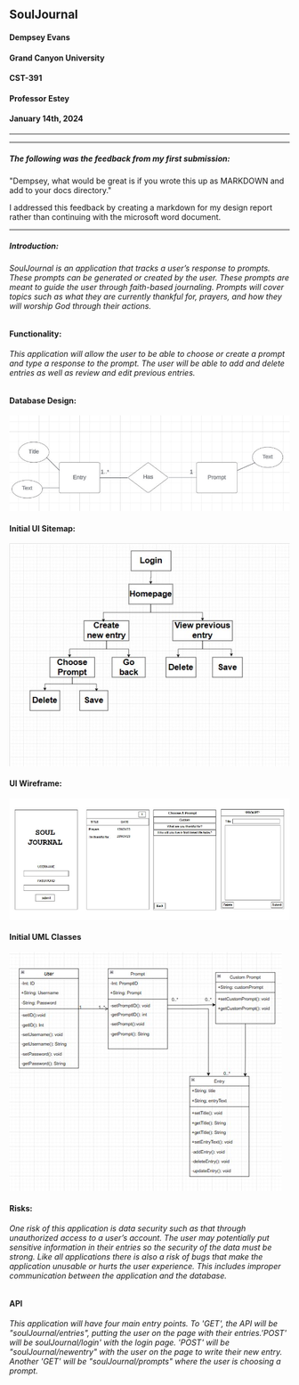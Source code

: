 ## SoulJournal

#### Dempsey Evans
#### Grand Canyon University
#### CST-391
#### Professor Estey
#### January 14th, 2024
***

***
##### The following was the feedback from my first submission:
"Dempsey, what would be great is if you wrote this up as MARKDOWN and add to your docs directory."

I addressed this feedback by creating a markdown for my design report rather than continuing with the microsoft word document.

***


##### Introduction:
###### SoulJournal is an application that tracks a user’s response to prompts. These prompts can be generated or created by the user. These prompts are meant to guide the user through faith-based journaling. Prompts will cover topics such as what they are currently thankful for, prayers, and how they will worship God through their actions.

#### Functionality:
###### This application will allow the user to be able to choose or create a prompt and type a response to the prompt. The user will be able to add and delete entries as well as review and edit previous entries.

#### Database Design:
![ER Design](ER.jpg 'ER Design')

#### Initial UI Sitemap:
![UI Sitemap](Sitemap.jpg 'Sitemap')

#### UI Wireframe:
![UI Wireframe](WireFrame.jpg 'UI WireFrame')

#### Initial UML Classes
![UML Classes](UML.jpg 'UML Classes')

#### Risks:
###### One risk of this application is data security such as that through unauthorized access to a user’s account. The user may potentially put sensitive information in their entries so the security of the data must be strong. Like all applications there is also a risk of bugs that make the application unusable or hurts the user experience. This includes improper communication between the application and the database.

#### API 
###### This application will have four main entry points. To 'GET', the API will be "soulJournal/entries", putting the user on the page with their entries.'POST' will be soulJournal/login' with the login page. 'POST' will be "soulJournal/newentry" with the user on the page to write their new entry. Another 'GET' will be "soulJournal/prompts" where the user is choosing a prompt.
